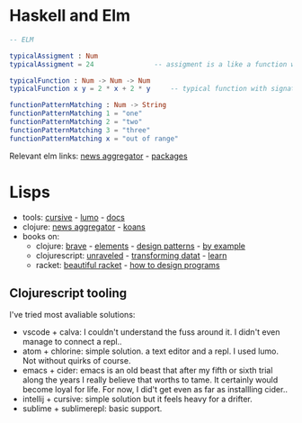 # Haskell and Elm

```elm
-- ELM

typicalAssigment : Num
typicalAssigment = 24				-- assigment is a like a function without arguments

typicalFunction : Num -> Num -> Num
typicalFunction x y = 2 * x + 2 * y		-- typical function with signature

functionPatternMatching : Num -> String
functionPatternMatching 1 = "one"
functionPatternMatching 2 = "two"
functionPatternMatching 3 = "three"
functionPatternMatching x = "out of range"
```
Relevant elm links: [news aggregator](https://elm-news.com/) - [packages](https://korban.net/elm/catalog/)

# Lisps

- tools: [cursive](https://cursive-ide.com) - [lumo](https://github.com/anmonteiro/lumo) - [docs](https://clojuredocs.org/quickref)
- clojure: [news aggregator](http://planet.clojure.in) - [koans](http://clojurescriptkoans.com/)
- books on:
	- clojure: [brave](https://www.braveclojure.com/) - [elements](https://leanpub.com/elementsofclojure/read_sample) - [design patterns](http://mishadoff.com/blog/clojure-design-patterns) - [by example](https://kimh.github.io/clojure-by-example)
	- clojurescript: [unraveled](https://funcool.github.io/clojurescript-unraveled) - [transforming datat](http://langintro.com/cljsbook) - [learn](https://www.learn-clojurescript.com/)
	- racket: [beautiful racket](https://beautifulracket.com) - [how to design programs](https://htdp.org)

## Clojurescript tooling

I've tried most avaliable solutions:

- vscode + calva: I couldn't understand the fuss around it. I didn't even manage to connect a repl..
- atom + chlorine: simple solution. a text editor and a repl. I used lumo. Not without quirks of course.
- emacs + cider: emacs is an old beast that after my fifth or sixth trial along the years I really believe that worths to tame. It certainly would become loyal for life. For now, I did't get even as far as installling cider..
- intellij + cursive: simple solution but it feels heavy for a drifter.
- sublime + sublimerepl: basic support.